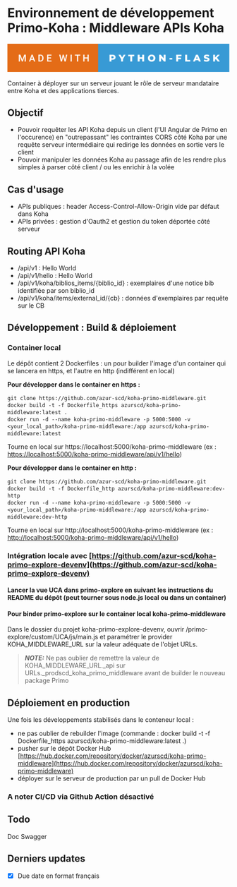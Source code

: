# Environnement de développement Primo-Koha : Middleware APIs Koha

![forthebadge](forthebadge.svg)

Container à déployer sur un serveur jouant le rôle de serveur mandataire entre Koha et des applications tierces.

## Objectif

- Pouvoir requêter les API Koha depuis un client (l'UI Angular de Primo en l'occurence) en "outrepassant" les contraintes CORS côté Koha par une requête serveur intermédiaire qui redirige les données en sortie vers le client
- Pouvoir manipuler les données Koha au passage afin de les rendre plus simples à parser côté client / ou les enrichir à la volée

## Cas d'usage

- APIs publiques : header Access-Control-Allow-Origin vide par défaut dans Koha
- APIs privées : gestion d'Oauth2 et gestion du token déportée côté serveur
  
## Routing API Koha

- /api/v1 : Hello World
- /api/v1/hello : Hello World
- /api/v1/koha/biblios_items/{biblio_id} : exemplaires d'une notice bib identifiée par son biblio_id
- /api/v1/koha/items/external_id/{cb} : données d'exemplaires par requête sur le CB


## Développement : Build & déploiement

### Container local

Le dépôt contient 2 Dockerfiles : un pour builder l'image d'un container qui se lancera en https, et l'autre en http (indifférent en local)

**Pour développer dans le container en https :**

```
git clone https://github.com/azur-scd/koha-primo-middleware.git
docker build -t -f Dockerfile_https azurscd/koha-primo-middleware:latest .
docker run -d --name koha-primo-middleware -p 5000:5000 -v <your_local_path>/koha-primo-middleware:/app azurscd/koha-primo-middleware:latest

```
Tourne en local sur https://localhost:5000/koha-primo-middleware (ex : [https://localhost:5000/koha-primo-middleware/api/v1/hello](https://localhost:5000/api/v1/hello))

**Pour développer dans le container en http :**

```
git clone https://github.com/azur-scd/koha-primo-middleware.git
docker build -t -f Dockerfile_http azurscd/koha-primo-middleware:dev-http
docker run -d --name koha-primo-middleware -p 5000:5000 -v <your_local_path>/koha-primo-middleware:/app azurscd/koha-primo-middleware:dev-http

```
Tourne en local sur http://localhost:5000/koha-primo-middleware (ex : [http://localhost:5000/koha-primo-middleware/api/v1/hello](http://localhost:5000/api/v1/hello))


### Intégration locale avec [https://github.com/azur-scd/koha-primo-explore-devenv](https://github.com/azur-scd/koha-primo-explore-devenv)

#### Lancer la vue UCA dans primo-explore en suivant les instructions du README du dépôt (peut tourner sous node.js local ou dans un container)

#### Pour binder primo-explore sur le container local koha-primo-middleware

Dans le dossier du projet koha-primo-explore-devenv, ouvrir /primo-explore/custom/UCA/js/main.js et paramétrer le provider KOHA_MIDDLEWARE_URL sur la valeur adéquate de l'objet URLs.

> **_NOTE:_**  Ne pas oublier de remettre la valeur de KOHA_MIDDLEWARE_URL._api sur URLs._prodscd_koha_primo_middleware avant de builder le nouveau package Primo

## Déploiement en production

Une fois les développements stabilisés dans le conteneur local :

- ne pas oublier de rebuilder l'image (commande : docker build -t -f Dockerfile_https azurscd/koha-primo-middleware:latest .) 
- pusher sur le dépôt Docker Hub [https://hub.docker.com/repository/docker/azurscd/koha-primo-middleware](https://hub.docker.com/repository/docker/azurscd/koha-primo-middleware)
- déployer sur le serveur de production par un pull de Docker Hub

### A noter CI/CD via Github Action désactivé

## Todo

Doc Swagger

## Derniers updates


- [x] Due date en format français



